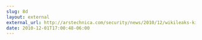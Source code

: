 ```yaml
---
slug: 8d
layout: external
external_url: http://arstechnica.com/security/news/2010/12/wikileaks-kicked-out-of-amazons-cloud.ars
date: 2010-12-01T17:00:48-06:00
---
```

